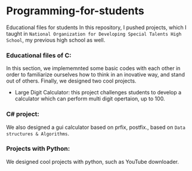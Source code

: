 # Programming-for-students
Educational files for students
In this repository, I pushed projects, which I taught in ```National Organization for Developing Special Talents High School```, my previous high school as well. 

### Educational files of C:
In this section, we implememnted some basic codes with each other in order to familiarize ourselves how to think in an inovative way, and stand out of others. Finally, we designed two cool projects.
- Large Digit Calculator: this project challenges students to develop a calculator which can perform multi digit opertaion, up to 100.

### C# project:
We also designed a gui calculator based on prfix, postfix., based on ```Data structures & Algorithms```.

### Projects with Python:
We designed cool projects with python, such as YouTube downloader.
